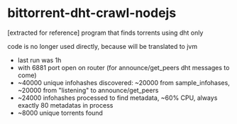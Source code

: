 # bittorrent-dht-crawl-nodejs
[extracted for reference] program that finds torrents using dht only

code is no longer used directly, because will be translated to jvm

- last run was 1h
- with 6881 port open on router (for announce/get_peers dht messages to come)
- ~40000 unique infohashes discovered: ~20000 from sample_infohases, ~20000 from "listening" to announce/get_peers
- ~24000 infohashes processed to find metadata, ~60% CPU, always exactly 80 metadatas in process
- ~8000 unique torrents found